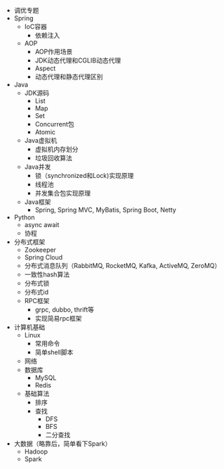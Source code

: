 
- 调优专题
-   Spring
    - IoC容器
        - 依赖注入
    - AOP
        - AOP作用场景
        - JDK动态代理和CGLIB动态代理
        - Aspect
        - 动态代理和静态代理区别
- Java
    - JDK源码
        - List
        - Map
        - Set
        - Concurrent包
        - Atomic
    - Java虚拟机
      - 虚拟机内存划分
      - 垃圾回收算法
    - Java并发
      - 锁（synchronized和Lock)实现原理
      - 线程池
      - 并发集合包实现原理
    - Java框架
        - Spring, Spring MVC, MyBatis, Spring Boot, Netty
- Python
    - async await
    - 协程
- 分布式框架
    - Zookeeper
    - Spring Cloud
    - 分布式消息队列（RabbitMQ, RocketMQ, Kafka, ActiveMQ, ZeroMQ）
    - 一致性hash算法
    - 分布式锁
    - 分布式id
    - RPC框架
        - grpc, dubbo, thrift等
        - 实现简易rpc框架
- 计算机基础
    - Linux
      - 常用命令
      - 简单shell脚本  
    - 网络
    - 数据库
        - MySQL
        - Redis
    - 基础算法
        - 排序
        - 查找
            - DFS
            - BFS
            - 二分查找
- 大数据（略靠后，简单看下Spark）
    - Hadoop
    - Spark
    

